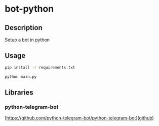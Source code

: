 # bot-python

## Description

Setup a bot in python

## Usage

~~~bash
pip install -r requirements.txt
~~~

~~~python
python main.py
~~~

## Libraries

### python-telegram-bot
[https://github.com/python-telegram-bot/python-telegram-bot](github)